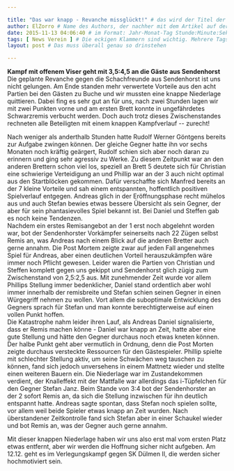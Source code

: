 ```yaml
---

title: "Das war knapp - Revanche missglückt!" # das wird der Titel der Seite, am besten in Anführungszeichen (z.B. wenn er Sonderzeichen enthält)
author: ElZorro # Name des Authors, der nachher mit dem Artikel auf der Seite angezeigt wird; das ist unabhängig vom github-Benutzernamen
date: 2015-11-13 04:06:40 # im Format: Jahr-Monat-Tag Stunde:Minute:Sekunde, die Uhrzeit ist optional
tags: [ News Verein ] # Die eckigen Klammern sind wichtig. Mehrere Tags werden durch Kommas separiert
layout: post # Das muss überall genau so drinstehen

---
```

**Kampf mit offenem Viser geht mit 3,5:4,5 an die Gäste aus Sendenhorst**  
Die geplante Revanche gegen die Schachfreunde aus Sendenhorst ist uns nicht gelungen. Am Ende standen mehr verwertete Vorteile aus den acht Partien bei den Gästen zu Buche und wir mussten eine knappe Niederlage quittieren. Dabei fing es sehr gut an für uns, nach zwei Stunden lagen wir mit zwei Punkten vorne und am ersten Brett konnte in ungefährdetes Schwarzremis verbucht werden. Doch auch trotz dieses Zwischenstandes rechneten alle Beteiligten mit einem knappen Kampfverlauf -- zurecht!
<!-- continue -->
Nach weniger als anderthalb Stunden hatte Rudolf Werner Göntgens bereits zur Aufgabe zwingen können. Der gleiche Gegner hatte ihn vor sechs Monaten noch kräftig geärgert, Rudolf schien sich aber noch daran zu erinnern und ging sehr agressiv zu Werke. Zu diesem Zeitpunkt war an den anderen Brettern schon viel los, speziell an Brett 5 deutete sich für Christian eine schwierige Verteidigung an und Phillip war an der 3 auch nicht optimal aus den Startblöcken gekommen. Dafür verschaffte sich Manfred bereits an der 7 kleine Vorteile und sah einem entspannten, hoffentlich positiven Spielverlauf entgegen. Andreas glich in der Eröffnungsphase recht mühelos aus und auch Stefan bewies etwas bessere Übersicht als sein Gegner, der aber für sein phantasievolles Spiel bekannt ist. Bei Daniel und Steffen gab es noch keine Tendenzen.  
  Nachdem ein erstes Remisangebot an der 1 erst noch abgelehnt worden war, bot der Sendenhorster Vorkämpfer seinerseits nach 22 Zügen selbst Remis an, was Andreas nach einem Blick auf die anderen Bretter auch gerne annahm. Die Post Mortem zeigte zwar auf jeden Fall angenehmes Spiel für Andreas, aber einen deutlichen Vorteil herauszukämpfen wäre immer noch Pflicht gewesen. Leider waren die Partien von Christian und Steffen komplett gegen uns gekippt und Sendenhorst glich zügig zum Zwischenstand von 2,5:2,5 aus. Mit zunehmender Zeit wurde vor allem Phillips Stellung immer bedenklicher, Daniel stand ordentlich aber wohl immer innerhalb der remisbreite und Stefan schien seinen Gegner in einen Würgegriff nehmen zu wollen. Vort allem die suboptimale Entwicklung des Gegners sprach für Stefan und man konnte berechtigterweise auf einen vollen Punkt hoffen.  
  Die Katastrophe nahm leider ihren Lauf, als Andreas Daniel signalisierte, dass er Remis machen könne - Daniel war knapp an Zeit, hatte aber eine gute Stellung und hätte den Gegner durchaus noch etwas kneten können. Der halbe Punkt geht aber vermutlich in Ordnung, denn die Post Morten zeigte durchaus versteckte Ressourcen für den Gästespieler. Phillip spielte mit schlechter Stellung aktiv, um seine Schwächen weg tauschen zu können, fand sich jedoch unversehens in einem Mattnetz wieder und stellte einen weiteren Bauern ein. Die Niederlage war im Zustandekommen verdient, der Knalleffekt mit der Mattfalle war allerdings das i-Tüpfelchen für den Gegner Stefan Janz. Beim Stande von 3:4 bot der Sendenhorster an der 2 sofort Remis an, da sich die Stellung inzwischen für ihn deutlich entspannt hatte. Andreas sagte spontan, dass Stefan noch spielen sollte, vor allem weil beide Spieler etwas knapp an Zeit wurden. Nach überstandener Zeitkontrolle fand sich Stefan aber in einer Schaukel wieder und bot Remis an, was der Gegner auch gerne annahm.
  
  Mit dieser knappen Niederlage haben wir uns also erst mal vom ersten Platz etwas entfernt, aber wir werden die Hoffnung sicher nicht aufgeben. Am 12.12. geht es im Verlegungskampf gegen SK Dülmen II, die werden sicher hochmotiviert sein.
    
